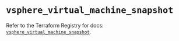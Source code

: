 # `vsphere_virtual_machine_snapshot`

Refer to the Terraform Registry for docs: [`vsphere_virtual_machine_snapshot`](https://registry.terraform.io/providers/vmware/vsphere/2.14.1/docs/resources/virtual_machine_snapshot).
